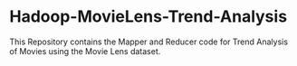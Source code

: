 # Hadoop-MovieLens-Trend-Analysis
This Repository contains the Mapper and Reducer code for Trend Analysis of Movies using the Movie Lens dataset.
